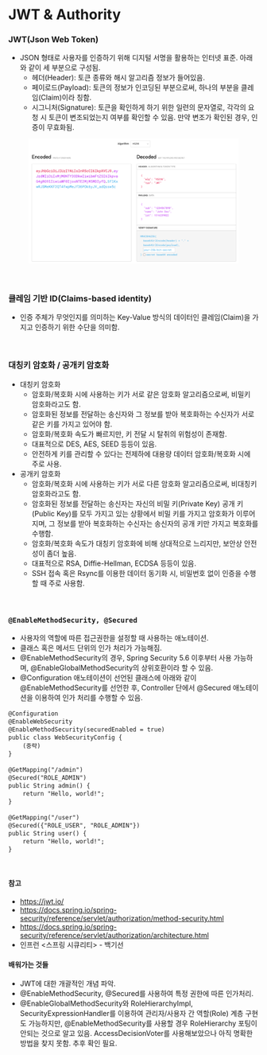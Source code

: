 # JWT & Authority

### JWT(Json Web Token)
* JSON 형태로 사용자를 인증하기 위해 디지털 서명을 활용하는 인터넷 표준. 아래와 같이 세 부분으로 구성됨.
  * 헤더(Header): 토큰 종류와 해시 알고리즘 정보가 들어있음.
  * 페이로드(Payload): 토큰의 정보가 인코딩된 부분으로써, 하나의 부분을 클레임(Claim)이라 칭함.
  * 시그니처(Signature): 토큰을 확인하게 하기 위한 일련의 문자열로, 각각의 요청 시 토큰이 변조되었는지 여부를 확인할 수 있음. 만약 변조가 확인된 경우, 인증이 무효화됨.

<figure><img src="./images/jwt.png" alt=""></figure>

<br>

### 클레임 기반 ID(Claims-based identity)
* 인증 주체가 무엇인지를 의미하는 Key-Value 방식의 데이터인 클레임(Claim)을 가지고 인증하기 위한 수단을 의미함.

<br>

### 대칭키 암호화 / 공개키 암호화
* 대칭키 암호화
  * 암호화/복호화 시에 사용하는 키가 서로 같은 암호화 알고리즘으로써, 비밀키 암호화라고도 함.
  * 암호화된 정보를 전달하는 송신자와 그 정보를 받아 복호화하는 수신자가 서로 같은 키를 가지고 있어야 함.
  * 암호화/복호화 속도가 빠르지만, 키 전달 시 탈취의 위험성이 존재함.
  * 대표적으로 DES, AES, SEED 등등이 있음.
  * 안전하게 키를 관리할 수 있다는 전제하에 대용량 데이터 암호화/복호화 시에 주로 사용.
* 공개키 암호화
  * 암호화/복호화 시에 사용하는 키가 서로 다른 암호화 알고리즘으로써, 비대칭키 암호화라고도 함.
  * 암호화된 정보를 전달하는 송신자는 자신의 비밀 키(Private Key) 공개 키(Public Key)를 모두 가지고 있는 상황에서 비밀 키를 가지고 암호화가 이루어지며, 그 정보를 받아 복호화하는 수신자는 송신자의 공개 키만 가지고 복호화를 수행함.
  * 암호화/복호화 속도가 대칭키 암호화에 비해 상대적으로 느리지만, 보안상 안전성이 좀더 높음.
  * 대표적으로 RSA, Diffie-Hellman, ECDSA 등등이 있음.
  * SSH 접속 혹은 Rsync를 이용한 데이터 동기화 시, 비밀번호 없이 인증을 수행할 때 주로 사용함.

<br>

### `@EnableMethodSecurity, @Secured`
* 사용자의 역할에 따른 접근권한을 설정할 때 사용하는 애노테이션.
* 클래스 혹은 메서드 단위의 인가 처리가 가능해짐.
* @EnableMethodSecurity의 경우, Spring Security 5.6 이후부터 사용 가능하며, @EnableGlobalMethodSecurity의 상위호환이라 할 수 있음.
* @Configuration 애노테이션이 선언된 클래스에 아래와 같이 @EnableMethodSecurity를 선언한 후, Controller 단에서 @Secured 애노테이션을 이용하여 인가 처리를 수행할 수 있음.
```
@Configuration
@EnableWebSecurity
@EnableMethodSecurity(securedEnabled = true)
public class WebSecurityConfig {
    (중략)
}

@GetMapping("/admin")
@Secured("ROLE_ADMIN")
public String admin() {
    return "Hello, world!";
}

@GetMapping("/user")
@Secured({"ROLE_USER", "ROLE_ADMIN"})
public String user() {
    return "Hello, world!";
}

```

<br>

#### 참고
* https://jwt.io/
* https://docs.spring.io/spring-security/reference/servlet/authorization/method-security.html
* https://docs.spring.io/spring-security/reference/servlet/authorization/architecture.html
* 인프런 <스프링 시큐리티> - 백기선

#### 배워가는 것들
* JWT에 대한 개괄적인 개념 파악.
* @EnableMethodSecurity, @Secured를 사용하여 특정 권한에 따른 인가처리.
* @EnableGlobalMethodSecurity와 RoleHierarchyImpl, SecurityExpressionHandler를 이용하여 관리자/사용자 간 역할(Role) 계층 구현도 가능하지만, @EnableMethodSecurity를 사용할 경우 RoleHierarchy 포팅이 안되는 것으로 알고 있음. AccessDecisionVoter를 사용해보았으나 아직 명확한 방법을 찾지 못함. 추후 확인 필요.
